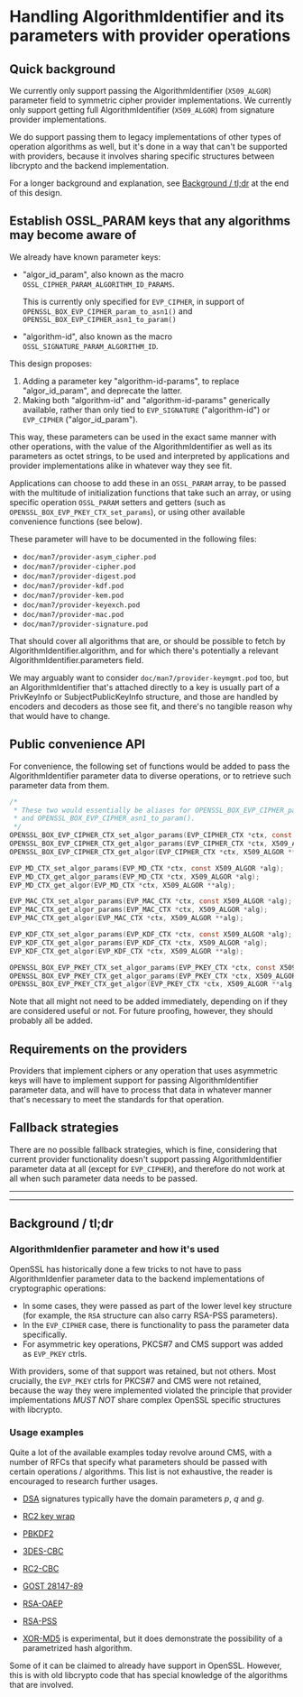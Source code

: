 Handling AlgorithmIdentifier and its parameters with provider operations
========================================================================

Quick background
----------------

We currently only support passing the AlgorithmIdentifier (`X509_ALGOR`)
parameter field to symmetric cipher provider implementations.  We currently
only support getting full AlgorithmIdentifier (`X509_ALGOR`) from signature
provider implementations.

We do support passing them to legacy implementations of other types of
operation algorithms as well, but it's done in a way that can't be supported
with providers, because it involves sharing specific structures between
libcrypto and the backend implementation.

For a longer background and explanation, see
[Background / tl;dr](#background-tldr) at the end of this design.

Establish OSSL_PARAM keys that any algorithms may become aware of
-----------------------------------------------------------------

We already have known parameter keys:

- "algor_id_param", also known as the macro `OSSL_CIPHER_PARAM_ALGORITHM_ID_PARAMS`.

  This is currently only specified for `EVP_CIPHER`, in support of
  `OPENSSL_BOX_EVP_CIPHER_param_to_asn1()` and `OPENSSL_BOX_EVP_CIPHER_asn1_to_param()`

- "algorithm-id", also known as the macro `OSSL_SIGNATURE_PARAM_ALGORITHM_ID`.

This design proposes:

1. Adding a parameter key "algorithm-id-params", to replace "algor_id_param",
   and deprecate the latter.
2. Making both "algorithm-id" and "algorithm-id-params" generically available,
   rather than only tied to `EVP_SIGNATURE` ("algorithm-id") or `EVP_CIPHER`
   ("algor_id_param").

This way, these parameters can be used in the exact same manner with other
operations, with the value of the AlgorithmIdentifier as well as its
parameters as octet strings, to be used and interpreted by applications and
provider implementations alike in whatever way they see fit.

Applications can choose to add these in an `OSSL_PARAM` array, to be passed
with the multitude of initialization functions that take such an array, or
using specific operation `OSSL_PARAM` setters and getters (such as
`OPENSSL_BOX_EVP_PKEY_CTX_set_params`), or using other available convenience functions
(see below).

These parameter will have to be documented in the following files:

- `doc/man7/provider-asym_cipher.pod`
- `doc/man7/provider-cipher.pod`
- `doc/man7/provider-digest.pod`
- `doc/man7/provider-kdf.pod`
- `doc/man7/provider-kem.pod`
- `doc/man7/provider-keyexch.pod`
- `doc/man7/provider-mac.pod`
- `doc/man7/provider-signature.pod`

That should cover all algorithms that are, or should be possible to fetch by
AlgorithmIdentifier.algorithm, and for which there's potentially a relevant
AlgorithmIdentifier.parameters field.

We may arguably want to consider `doc/man7/provider-keymgmt.pod` too, but
an AlgorithmIdentifier that's attached directly to a key is usually part of
a PrivKeyInfo or SubjectPublicKeyInfo structure, and those are handled by
encoders and decoders as those see fit, and there's no tangible reason why
that would have to change.

Public convenience API
----------------------

For convenience, the following set of functions would be added to pass the
AlgorithmIdentifier parameter data to diverse operations, or to retrieve
such parameter data from them.

``` C
/*
 * These two would essentially be aliases for OPENSSL_BOX_EVP_CIPHER_param_to_asn1()
 * and OPENSSL_BOX_EVP_CIPHER_asn1_to_param().
 */
OPENSSL_BOX_EVP_CIPHER_CTX_set_algor_params(EVP_CIPHER_CTX *ctx, const X509_ALGOR *alg);
OPENSSL_BOX_EVP_CIPHER_CTX_get_algor_params(EVP_CIPHER_CTX *ctx, X509_ALGOR *alg);
OPENSSL_BOX_EVP_CIPHER_CTX_get_algor(EVP_CIPHER_CTX *ctx, X509_ALGOR **alg);

EVP_MD_CTX_set_algor_params(EVP_MD_CTX *ctx, const X509_ALGOR *alg);
EVP_MD_CTX_get_algor_params(EVP_MD_CTX *ctx, X509_ALGOR *alg);
EVP_MD_CTX_get_algor(EVP_MD_CTX *ctx, X509_ALGOR **alg);

EVP_MAC_CTX_set_algor_params(EVP_MAC_CTX *ctx, const X509_ALGOR *alg);
EVP_MAC_CTX_get_algor_params(EVP_MAC_CTX *ctx, X509_ALGOR *alg);
EVP_MAC_CTX_get_algor(EVP_MAC_CTX *ctx, X509_ALGOR **alg);

EVP_KDF_CTX_set_algor_params(EVP_KDF_CTX *ctx, const X509_ALGOR *alg);
EVP_KDF_CTX_get_algor_params(EVP_KDF_CTX *ctx, X509_ALGOR *alg);
EVP_KDF_CTX_get_algor(EVP_KDF_CTX *ctx, X509_ALGOR **alg);

OPENSSL_BOX_EVP_PKEY_CTX_set_algor_params(EVP_PKEY_CTX *ctx, const X509_ALGOR *alg);
OPENSSL_BOX_EVP_PKEY_CTX_get_algor_params(EVP_PKEY_CTX *ctx, X509_ALGOR *alg);
OPENSSL_BOX_EVP_PKEY_CTX_get_algor(EVP_PKEY_CTX *ctx, X509_ALGOR **alg);
```

Note that all might not need to be added immediately, depending on if they
are considered useful or not.  For future proofing, however, they should
probably all be added.

Requirements on the providers
-----------------------------

Providers that implement ciphers or any operation that uses asymmetric keys
will have to implement support for passing AlgorithmIdentifier parameter
data, and will have to process that data in whatever manner that's necessary
to meet the standards for that operation.

Fallback strategies
-------------------

There are no possible fallback strategies, which is fine, considering that
current provider functionality doesn't support passing AlgorithmIdentifier
parameter data at all (except for `EVP_CIPHER`), and therefore do not work
at all when such parameter data needs to be passed.

-----

-----

Background / tl;dr
------------------

### AlgorithmIdenfier parameter and how it's used

OpenSSL has historically done a few tricks to not have to pass
AlgorithmIdenfier parameter data to the backend implementations of
cryptographic operations:

- In some cases, they were passed as part of the lower level key structure
  (for example, the `RSA` structure can also carry RSA-PSS parameters).
- In the `EVP_CIPHER` case, there is functionality to pass the parameter
  data specifically.
- For asymmetric key operations, PKCS#7 and CMS support was added as
  `EVP_PKEY` ctrls.

With providers, some of that support was retained, but not others.  Most
crucially, the `EVP_PKEY` ctrls for PKCS#7 and CMS were not retained,
because the way they were implemented violated the principle that provider
implementations *MUST NOT* share complex OpenSSL specific structures with
libcrypto.

### Usage examples

Quite a lot of the available examples today revolve around CMS, with a
number of RFCs that specify what parameters should be passed with certain
operations / algorithms.  This list is not exhaustive, the reader is
encouraged to research further usages.

- [DSA](https://www.rfc-editor.org/rfc/rfc3370#section-3.1) signatures
  typically have the domain parameters *p*, *q* and *g*.
- [RC2 key wrap](https://www.rfc-editor.org/rfc/rfc3370#section-4.3.2)
- [PBKDF2](https://www.rfc-editor.org/rfc/rfc3370#section-4.4.1)
- [3DES-CBC](https://www.rfc-editor.org/rfc/rfc3370#section-5.1)
- [RC2-CBC](https://www.rfc-editor.org/rfc/rfc3370#section-5.2)

- [GOST 28147-89](https://www.rfc-editor.org/rfc/rfc4490.html#section-5.1)

- [RSA-OAEP](https://www.rfc-editor.org/rfc/rfc8017#appendix-A.2.1)
- [RSA-PSS](https://www.rfc-editor.org/rfc/rfc8017#appendix-A.2.3)

- [XOR-MD5](https://www.rfc-editor.org/rfc/rfc6210.html) is experimental,
  but it does demonstrate the possibility of a parametrized hash algorithm.

Some of it can be claimed to already have support in OpenSSL.  However, this
is with old libcrypto code that has special knowledge of the algorithms that
are involved.
